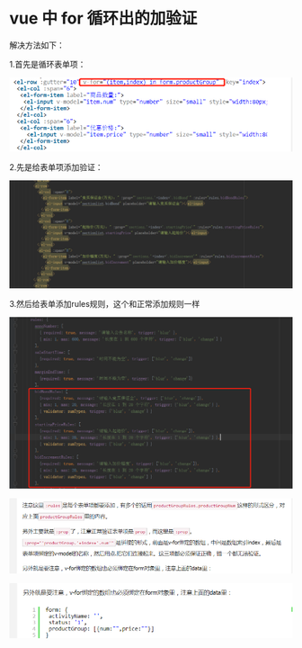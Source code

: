 # vue 中 for 循环出的加验证
解决方法如下：

1.首先是循环表单项：

![Image text](https://github.com/15234477664/vue-for-/blob/master/img/0.png)

2.先是给表单项添加验证：

![Image text](https://github.com/15234477664/vue-for-/blob/master/img/1.png)

3.然后给表单添加rules规则，这个和正常添加规则一样

![Image text](https://github.com/15234477664/vue-for-/blob/master/img/2.png)

![Image text](https://github.com/15234477664/vue-for-/blob/master/img/3.png)

![Image text](https://github.com/15234477664/vue-for-/blob/master/img/4.png)
